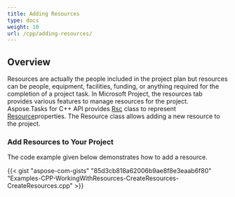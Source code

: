 ```yaml
---
title: Adding Resources
type: docs
weight: 10
url: /cpp/adding-resources/
---
```


## **Overview**
Resources are actually the people included in the project plan but resources can be people, equipment, facilities, funding, or anything required for the completion of a project task. In Microsoft Project, the resources tab provides various features to manage resources for the project. Aspose.Tasks for C++ API provides [Rsc](https://apireference.aspose.com/tasks/cpp/class/aspose.tasks.rsc/) class to represent [Resource](https://apireference.aspose.com/tasks/cpp/class/aspose.tasks.resource/)properties. The Resource class allows adding a new resource to the project. 
### **Add Resources to Your Project**
The code example given below demonstrates how to add a resource.

{{< gist "aspose-com-gists" "85d3cb818a62006b9ae8f8e3eaab6f80" "Examples-CPP-WorkingWithResources-CreateResources-CreateResources.cpp" >}}
